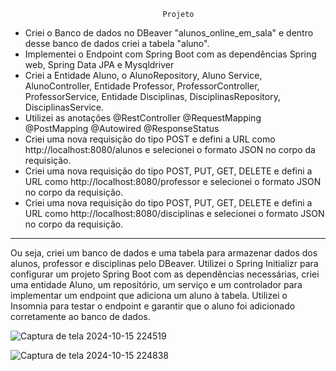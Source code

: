                                       Projeto 


-  Criei o Banco de dados no DBeaver "alunos_online_em_sala" e dentro desse banco de dados criei
a tabela "aluno".
-  Implementei o Endpoint com Spring Boot com as dependências Spring web, Spring Data JPA e Mysqldriver
- Criei a Entidade Aluno, o AlunoRepository, Aluno Service, AlunoController, Entidade Professor, ProfessorController, ProfessorService, Entidade Disciplinas, DisciplinasRepository, DisciplinasService.
- Utilizei as anotações @RestController @RequestMapping @PostMapping @Autowired @ResponseStatus
- Criei uma nova requisição do tipo POST e defini a URL como http://localhost:8080/alunos e selecionei
o formato JSON no corpo da requisição.
- Criei uma nova requisição do tipo POST, PUT, GET, DELETE e defini a URL como http://localhost:8080/professor e selecionei
o formato JSON no corpo da requisição.
- Criei uma nova requisição do tipo POST, PUT, GET, DELETE e defini a URL como http://localhost:8080/disciplinas e selecionei
o formato JSON no corpo da requisição.

---
   Ou seja, criei um banco de dados e uma tabela para armazenar dados dos alunos, professor e disciplinas pelo DBeaver.
  Utilizei o Spring Initializr para configurar um projeto Spring Boot com as dependências necessárias,
  criei uma entidade Aluno, um repositório, um serviço e um controlador para implementar um endpoint
  que adiciona um aluno à tabela. Utilizei o Insomnia para testar o endpoint e garantir que o aluno foi
  adicionado corretamente ao banco de dados.


![Captura de tela 2024-10-15 224519](https://github.com/user-attachments/assets/c298de28-256f-4981-b48c-0810dd30ad31)

![Captura de tela 2024-10-15 224838](https://github.com/user-attachments/assets/64143686-ffee-45a7-834e-e91696ba5990)
